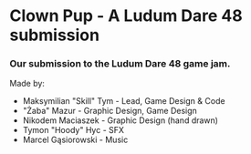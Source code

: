 # Clown Pup - A Ludum Dare 48 submission
### Our submission to the Ludum Dare 48 game jam.

Made by:
* Maksymilian "Skill" Tym - Lead, Game Design & Code
* "Żaba" Mazur - Graphic Design, Game Design
* Nikodem Maciaszek - Graphic Design (hand drawn)
* Tymon "Hoody" Hyc - SFX
* Marcel Gąsiorowski - Music
